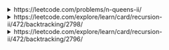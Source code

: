 <details>
<summary>https://leetcode.com/problems/n-queens-ii/</summary>
    
The n-queens puzzle is the problem of placing n queens on an n x n chessboard such that no two queens attack each other.

Given an integer n, return the number of distinct solutions to the n-queens puzzle.
```cs
public int TotalNQueens(int n) {
    if (n == 1) 
        return 1; 
    else if (n == 2 || n == 3)
        return 0;
    return BackTrack(0, new HashSet<int>(), new HashSet<int>(), new HashSet<int>(), n);
}

int BackTrack(int row, HashSet<int> cols,  HashSet<int> diag1, HashSet<int> diag2, int n) {
    if (row == n)
        return 1;
    int sum =0; 
    for (var j = 0; j< n; j++) {
        var dResult1 = row - j; 
        var dResult2 = row + j;
        if (!cols.Contains(j) && !diag1.Contains(dResult1) && !diag2.Contains(dResult2)) {
            cols.Add(j);
            diag1.Add(dResult1);
            diag2.Add(dResult2);                
            sum += BackTrack(row + 1, cols, diag1, diag2, n);                
            cols.Remove(j);
            diag1.Remove(dResult1);
            diag2.Remove(dResult2);                
        }
    }
    return sum;
}
```
  
  
</details>
    
    
<details>
<summary>https://leetcode.com/explore/learn/card/recursion-ii/472/backtracking/2798/</summary>
    
Given two integers n and k, return all possible combinations of k numbers chosen from the range [1, n].

You may return the answer in any order.
```cs
int n; 
int k; 
IList<IList<int>> ans; 
IList<int> curr; 

public IList<IList<int>> Combine(int n, int k) {
    this.n = n; 
    this.k = k;
    ans = new List<IList<int>>();
    curr = new List<int>();        
    Generate(k, 0);        
    return ans;
}

void Generate(int k, int index) {
    if (k == 0) {
        var cloned = new List<int>(curr);
        ans.Add(cloned);            
        return;
    }

    for (int i=index + 1; i<=n; i++) {            
        curr.Add(i);
        Generate(k - 1, i);
        curr.RemoveAt(curr.Count -1);
    }        
}
```
  
  
</details>




<details>
<summary>https://leetcode.com/explore/learn/card/recursion-ii/472/backtracking/2796/</summary>
    
Write a program to solve a Sudoku puzzle by filling the empty cells.

```cs
char[][] board; 
List<(int,int)> pairs; //Missing positions need to be filled. 
public void SolveSudoku(char[][] board) {
    this.board = board; 
    //rows[i] to store items can be filled in rows[i]
    //cols[i] to store items can be filled in cols[i]
    Dictionary<int, HashSet<int>> rows = new Dictionary<int, HashSet<int>>();
    Dictionary<int, HashSet<int>> cols = new Dictionary<int, HashSet<int>>();
    Dictionary<int, HashSet<int>> squares = new Dictionary<int, HashSet<int>>();
    pairs = new List<(int,int)>();
    //Setup 
    for(int i=0; i< 9; i++)  {
        rows.Add(i, new HashSet<int>());
        cols.Add(i, new HashSet<int>());
        squares.Add(i, new HashSet<int>());            
        for (int j=0; j< 9; j++) {
            rows[i].Add(j + 1);
            cols[i].Add(j + 1);
            squares[i].Add(j + 1);
            if (board[i][j] == '.') {
                pairs.Add((i, j));
            }
        }            
        for (int j=0; j< 9; j++) {
            rows[i].Remove(board[i][j] - '0');
            cols[i].Remove(board[j][i] - '0');
        }
        var _row = i / 3; //0, 1, 2 --> 0. 3, 4, 5 --> 1, ..
        var _col = i % 3;             
        for (int k= _row * 3; k < (_row + 1) * 3; k++) {
            for (int l= _col * 3; l < (_col + 1) * 3; l++) {
                squares[i].Remove(board[k][l] - '0');
            }
        }
    }
    var clonedBoard = new char[9][]; 
    for (int i=0; i<9; i++) {
        clonedBoard[i] = new char[9]; 
        for (int j=0; j<9; j++) { 
            clonedBoard[i][j] = board[i][j];
        }            
    }        
    Fill(rows, cols, squares, clonedBoard);
}

void Fill(Dictionary<int, HashSet<int>> rows, 
          Dictionary<int, HashSet<int>> cols, 
          Dictionary<int, HashSet<int>> squares, 
          char[][] board) {
    if (pairs.Count == 0) {  
        for (int i=0; i<9; i++) {
            for (int j=0; j<9; j++) {
                this.board[i][j] = board[i][j];
            }
        }            
        return; 
    }        
    var pair = pairs[0]; //Get 1 pair at top
    int row = pair.Item1, col = pair.Item2; 
    var clonedItems = new HashSet<int>(rows[row]);        
    foreach(var item in clonedItems) {
        //Try to remove
        var square_index = (row / 3) * 3 + (col / 3); 
        if (cols[col].Contains(item) && squares[square_index].Contains(item)) {
            pairs.RemoveAt(0);
            rows[row].Remove(item);
            cols[col].Remove(item);
            squares[square_index].Remove(item);
            board[row][col] = (char)(item + '0');
            Fill(rows, cols, squares, board);
            board[row][col] = '.';
            squares[square_index].Add(item);
            cols[col].Add(item);
            rows[row].Add(item);
            pairs.Insert(0, pair);
        }
    }
}
```
  
  
</details>

